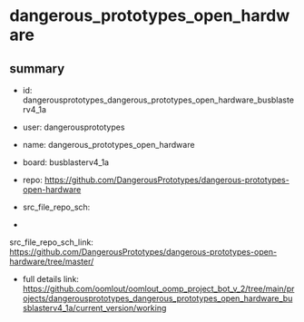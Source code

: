 # dangerous_prototypes_open_hardware
 
## summary 
* id: dangerousprototypes_dangerous_prototypes_open_hardware_busblasterv4_1a
* user: dangerousprototypes
* name: dangerous_prototypes_open_hardware
* board: busblasterv4_1a
* repo: https://github.com/DangerousPrototypes/dangerous-prototypes-open-hardware



* src_file_repo_sch: 
*
 src_file_repo_sch_link: https://github.com/DangerousPrototypes/dangerous-prototypes-open-hardware/tree/master/
* full details link: https://github.com/oomlout/oomlout_oomp_project_bot_v_2/tree/main/projects/dangerousprototypes_dangerous_prototypes_open_hardware_busblasterv4_1a/current_version/working  






